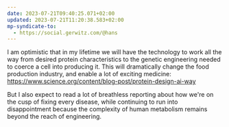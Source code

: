 ```yaml
---
date: 2023-07-21T09:40:25.071+02:00
updated: 2023-07-21T11:20:38.583+02:00
mp-syndicate-to:
  - https://social.gerwitz.com/@hans
---
```

I am optimistic that in my lifetime we will have the technology to work all the way from desired protein characteristics to the genetic engineering needed to coerce a cell into producing it. This will dramatically change the food production industry, and enable a lot of exciting medicine: https://www.science.org/content/blog-post/protein-design-ai-way

But I also expect to read a lot of breathless reporting about how we're on the cusp of fixing every disease, while continuing to run into disappointment because the complexity of human metabolism remains beyond the reach of engineering.

